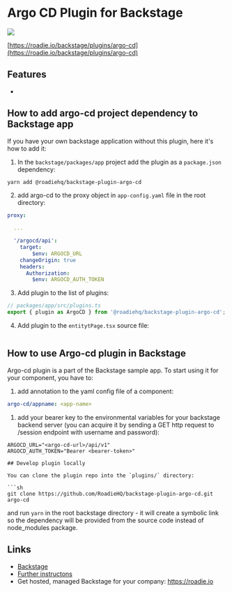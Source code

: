 # Argo CD Plugin for Backstage

![](./docs/argo-cd-plugin.png)

[https://roadie.io/backstage/plugins/argo-cd](https://roadie.io/backstage/plugins/argo-cd)

## Features

- 

## How to add argo-cd project dependency to Backstage app

If you have your own backstage application without this plugin, here it's how to add it:

1. In the `backstage/packages/app` project add the plugin as a `package.json` dependency:

```bash
yarn add @roadiehq/backstage-plugin-argo-cd
```

2. add argo-cd to the proxy object in `app-config.yaml` file in the root directory:

```yml
proxy:

  ...

  '/argocd/api':
    target: 
        $env: ARGOCD_URL
    changeOrigin: true
    headers:
      Authorization:
        $env: ARGOCD_AUTH_TOKEN


```

3. Add plugin to the list of plugins:

```ts
// packages/app/src/plugins.ts
export { plugin as ArgoCD } from '@roadiehq/backstage-plugin-argo-cd';
```

4. Add plugin to the `entitytPage.tsx` source file:

```tsx
```

## How to use Argo-cd plugin in Backstage

Argo-cd plugin is a part of the Backstage sample app. To start using it for your component, you have to:

1. add annotation to the yaml config file of a component:

```yml
argo-cd/appname: <app-name>
```

1. add your bearer key to the environmental variables for your backstage backend server (you can acquire it by sending a GET http request to /session endpoint with username and password):
```
ARGOCD_URL="<argo-cd-url>/api/v1"
ARGOCD_AUTH_TOKEN="Bearer <bearer-token>"

## Develop plugin locally

You can clone the plugin repo into the `plugins/` directory:

```sh
git clone https://github.com/RoadieHQ/backstage-plugin-argo-cd.git argo-cd
```

and run `yarn` in the root backstage directory - it will create a symbolic link so the dependency will be provided from the source code instead of node_modules package.

## Links

- [Backstage](https://backstage.io)
- [Further instructons](https://roadie.io/backstage/plugins/argo-cd/)
- Get hosted, managed Backstage for your company: https://roadie.io
